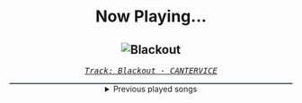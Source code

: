 <div align="center"> 
<h1>Now Playing...</h1>

![Blackout](https://i.scdn.co/image/ab67616d00001e0293a212ed14b7cd65421e90dd)
--
_<samp><a href="https://open.spotify.com/track/0avGifCxul1VAIrfu1KznQ">Track: Blackout - CANTERVICE</a></samp>_

<div style="border: 1px #4B5054 solid"></div>
<details>
  <summary>
    Previous played songs
  </summary>
  <table>
    <thead>
      <tr>
        <th>
          Artist
        </th>
        <th>
          Song
        </th>
        <th>
          Link
        </th>
      </tr>
    </thead>
    <tbody>
      <tr><td>CANTERVICE</td><td>Blackout</td><td><a href="https://open.spotify.com/track/0avGifCxul1VAIrfu1KznQ">https://open.spotify.com/track/0avGifCxul1VAIrfu1KznQ</a></td></tr><tr><td>The Anix</td><td>Spit You Out</td><td><a href="https://open.spotify.com/track/7Jj9ygPtg5IzRzX9cfeI80">https://open.spotify.com/track/7Jj9ygPtg5IzRzX9cfeI80</a></td></tr><tr><td>ENMY</td><td>Demon Eyes</td><td><a href="https://open.spotify.com/track/6pRDlLgArWUuOOzxmu94on">https://open.spotify.com/track/6pRDlLgArWUuOOzxmu94on</a></td></tr><tr><td>Seething Akira</td><td>Gravity</td><td><a href="https://open.spotify.com/track/0N86qtKKnfZPPZ7os1YVW5">https://open.spotify.com/track/0N86qtKKnfZPPZ7os1YVW5</a></td></tr><tr><td>Void Chapter</td><td>Lucid Nightmare</td><td><a href="https://open.spotify.com/track/4Ty7xzLVx4WpdwgV4ARHoN">https://open.spotify.com/track/4Ty7xzLVx4WpdwgV4ARHoN</a></td></tr><tr><td>Polyphia</td><td>40oz</td><td><a href="https://open.spotify.com/track/3v3VFa7Dt32gNR27jfw7DG">https://open.spotify.com/track/3v3VFa7Dt32gNR27jfw7DG</a></td></tr><tr><td>Cliff Lin</td><td>A Show Of Blood</td><td><a href="https://open.spotify.com/track/1nAkZOvI26hpdCuwPfsiyW">https://open.spotify.com/track/1nAkZOvI26hpdCuwPfsiyW</a></td></tr><tr><td>Jay Ray</td><td>I Can't Wait (Metal Remix)</td><td><a href="https://open.spotify.com/track/1zx0F6u84BWMPkLsOiGQqI">https://open.spotify.com/track/1zx0F6u84BWMPkLsOiGQqI</a></td></tr><tr><td>Sunset Neon</td><td>Never Dance Again</td><td><a href="https://open.spotify.com/track/61o43SEnbo1ZEfPMXez75m">https://open.spotify.com/track/61o43SEnbo1ZEfPMXez75m</a></td></tr><tr><td>Polyphia</td><td>Goose</td><td><a href="https://open.spotify.com/track/2v7iJcMoQcN40fK9XEb42q">https://open.spotify.com/track/2v7iJcMoQcN40fK9XEb42q</a></td></tr><tr><td>Celldweller</td><td>I Believe You</td><td><a href="https://open.spotify.com/track/0qM4BA8LG9gfRPXmCjXVK0">https://open.spotify.com/track/0qM4BA8LG9gfRPXmCjXVK0</a></td></tr><tr><td>Ultra-Violence</td><td>Bottom Of The Glass</td><td><a href="https://open.spotify.com/track/4RVWGaeOQjzMxxDc6Z121Y">https://open.spotify.com/track/4RVWGaeOQjzMxxDc6Z121Y</a></td></tr><tr><td>Oddko</td><td>Disobey</td><td><a href="https://open.spotify.com/track/7gjns2bWblQmvGMzRdCgDJ">https://open.spotify.com/track/7gjns2bWblQmvGMzRdCgDJ</a></td></tr><tr><td>The Anix</td><td>Missile</td><td><a href="https://open.spotify.com/track/1LNE7fC5D7fjipwng8IXGu">https://open.spotify.com/track/1LNE7fC5D7fjipwng8IXGu</a></td></tr><tr><td>Polyphia</td><td>Ego Death (feat. Steve Vai)</td><td><a href="https://open.spotify.com/track/2B3D38o8GaXnZo6DnTyZ2m">https://open.spotify.com/track/2B3D38o8GaXnZo6DnTyZ2m</a></td></tr><tr><td>Jay Ray</td><td>King Vultures</td><td><a href="https://open.spotify.com/track/1dsdkysixzyZ9Bdl3P0Hnw">https://open.spotify.com/track/1dsdkysixzyZ9Bdl3P0Hnw</a></td></tr><tr><td>Blue Stahli</td><td>Doubt</td><td><a href="https://open.spotify.com/track/1g1zPW8Lz3JNswZ0renR9c">https://open.spotify.com/track/1g1zPW8Lz3JNswZ0renR9c</a></td></tr><tr><td>Celldweller</td><td>Shapeshifter (feat. Styles of Beyond) - Klayton Remix</td><td><a href="https://open.spotify.com/track/5fONpUzmiTtivEudUpQEvN">https://open.spotify.com/track/5fONpUzmiTtivEudUpQEvN</a></td></tr><tr><td>Celldweller</td><td>One Good Reason - Drumcorps Remix</td><td><a href="https://open.spotify.com/track/1e3fdoR5FnB8j7zFqNQo9C">https://open.spotify.com/track/1e3fdoR5FnB8j7zFqNQo9C</a></td></tr><tr><td>HORSKH</td><td>Trying More</td><td><a href="https://open.spotify.com/track/3xhVKCpKzdyKiH0gnugfj6">https://open.spotify.com/track/3xhVKCpKzdyKiH0gnugfj6</a></td></tr>
    </tbody>
  </table>
</details>

</div>

